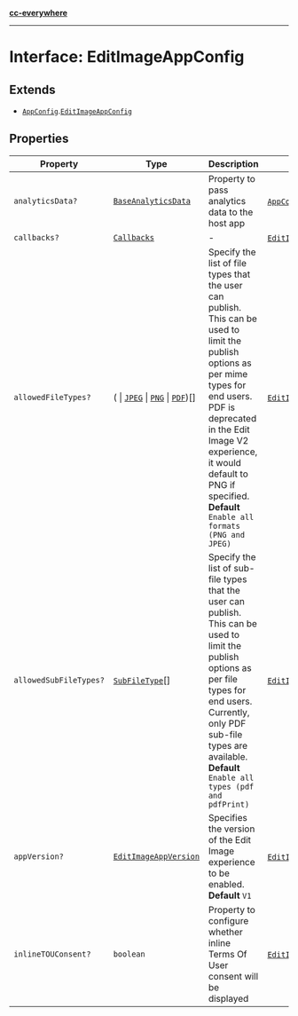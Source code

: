 [**cc-everywhere**](../../../../../../../index.md)

***

# Interface: EditImageAppConfig

## Extends

- [`AppConfig`](../../../app-config-types/interfaces/app-config.md).[`EditImageAppConfig`](../../../../module/app-config-types/interfaces/edit-image-app-config.md)

## Properties

| Property | Type | Description | Inherited from |
| ------ | ------ | ------ | ------ |
| <a id="analyticsdata"></a> `analyticsData?` | [`BaseAnalyticsData`](../../../../app-config-types/interfaces/base-analytics-data.md) | Property to pass analytics data to the host app | [`AppConfig`](../../../app-config-types/interfaces/app-config.md).[`analyticsData`](../../../app-config-types/interfaces/app-config.md#analyticsdata) |
| <a id="callbacks"></a> `callbacks?` | [`Callbacks`](../../../../callbacks-types/interfaces/callbacks.md) | - | [`EditImageAppConfig`](../../../../module/app-config-types/interfaces/edit-image-app-config.md).[`callbacks`](../../../../module/app-config-types/interfaces/edit-image-app-config.md#callbacks) |
| <a id="allowedfiletypes"></a> `allowedFileTypes?` | ( \| [`JPEG`](../../../../asset-types/enumerations/image-file-type.md#jpeg) \| [`PNG`](../../../../asset-types/enumerations/image-file-type.md#png) \| [`PDF`](../../../../asset-types/enumerations/pdf-file-type.md#pdf))[] | Specify the list of file types that the user can publish. This can be used to limit the publish options as per mime types for end users. PDF is deprecated in the Edit Image V2 experience, it would default to PNG if specified. **Default** `Enable all formats (PNG and JPEG)` | [`EditImageAppConfig`](../../../../module/app-config-types/interfaces/edit-image-app-config.md).[`allowedFileTypes`](../../../../module/app-config-types/interfaces/edit-image-app-config.md#allowedfiletypes) |
| <a id="allowedsubfiletypes"></a> `allowedSubFileTypes?` | [`SubFileType`](../../../../asset-types/enumerations/sub-file-type.md)[] | Specify the list of sub-file types that the user can publish. This can be used to limit the publish options as per file types for end users. Currently, only PDF sub-file types are available. **Default** `Enable all types (pdf and pdfPrint)` | [`EditImageAppConfig`](../../../../module/app-config-types/interfaces/edit-image-app-config.md).[`allowedSubFileTypes`](../../../../module/app-config-types/interfaces/edit-image-app-config.md#allowedsubfiletypes) |
| <a id="appversion"></a> `appVersion?` | [`EditImageAppVersion`](../../../../module/app-config-types/enumerations/edit-image-app-version.md) | Specifies the version of the Edit Image experience to be enabled. **Default** `V1` | [`EditImageAppConfig`](../../../../module/app-config-types/interfaces/edit-image-app-config.md).[`appVersion`](../../../../module/app-config-types/interfaces/edit-image-app-config.md#appversion) |
| <a id="inlinetouconsent"></a> `inlineTOUConsent?` | `boolean` | Property to configure whether inline Terms Of User consent will be displayed | [`EditImageAppConfig`](../../../../module/app-config-types/interfaces/edit-image-app-config.md).[`inlineTOUConsent`](../../../../module/app-config-types/interfaces/edit-image-app-config.md#inlinetouconsent) |
